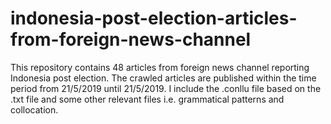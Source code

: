 # indonesia-post-election-articles-from-foreign-news-channel
This repository contains 48 articles from foreign news channel reporting Indonesia post election. 
The crawled articles are published within the time period from 21/5/2019 until 21/5/2019.
I include the .conllu file based on the .txt file and some other relevant files i.e. grammatical patterns and collocation.
